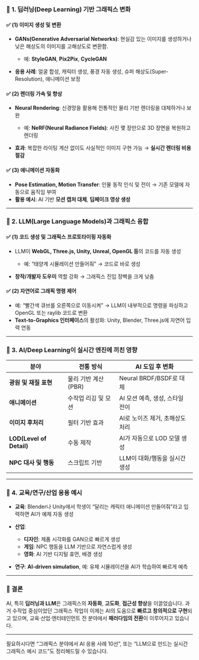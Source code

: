 ### 🎨 1. **딥러닝(Deep Learning) 기반 그래픽스 변화**

#### ✅ (1) **이미지 생성 및 변환**

* **GANs(Generative Adversarial Networks)**: 현실감 있는 이미지를 생성하거나 낮은 해상도의 이미지를 고해상도로 변환함.

  * 예: **StyleGAN**, **Pix2Pix**, **CycleGAN**
* **응용 사례**: 얼굴 합성, 캐릭터 생성, 풍경 자동 생성, 슈퍼 해상도(Super-Resolution), 애니메이션 보정

#### ✅ (2) **렌더링 가속 및 향상**

* **Neural Rendering**: 신경망을 활용해 전통적인 물리 기반 렌더링을 대체하거나 보완

  * 예: **NeRF(Neural Radiance Fields)**: 사진 몇 장만으로 3D 장면을 복원하고 렌더링
* **효과**: 복잡한 라이팅 계산 없이도 사실적인 이미지 구현 가능 → **실시간 렌더링 비용 절감**

#### ✅ (3) **애니메이션 자동화**

* **Pose Estimation, Motion Transfer**: 인물 동작 인식 및 전이 → 기존 모델에 자동으로 움직임 부여
* **활용 예시**: AI 기반 **모션 캡처 대체**, **딥페이크 영상 생성**

---

### 💬 2. **LLM(Large Language Models)과 그래픽스 융합**

#### ✅ (1) **코드 생성 및 그래픽스 프로토타이핑 자동화**

* LLM이 **WebGL, Three.js, Unity, Unreal, OpenGL 등**의 코드를 자동 생성

  * 예: “태양계 시뮬레이션 만들어줘” → 코드로 바로 생성
* **창작/개발자 도우미** 역할 강화 → 그래픽스 진입 장벽을 크게 낮춤

#### ✅ (2) **자연어로 그래픽 명령 제어**

* 예: “빨간색 큐브를 오른쪽으로 이동시켜” → LLM이 내부적으로 명령을 파싱하고 OpenGL 또는 raylib 코드로 변환
* **Text-to-Graphics 인터페이스**의 활성화: Unity, Blender, Three.js에 자연어 입력 연동

---

### 🧠 3. **AI/Deep Learning이 실시간 엔진에 끼친 영향**

| 분야                       | 전통 방식         | AI 도입 후 변화           |
| ------------------------ | ------------- | -------------------- |
| **광원 및 재질 표현**           | 물리 기반 계산(PBR) | Neural BRDF/BSDF로 대체 |
| **애니메이션**                | 수작업 리깅 및 모션   | AI 모션 예측, 생성, 스타일 전이 |
| **이미지 후처리**              | 필터 기반 효과      | AI로 노이즈 제거, 초해상도 처리  |
| **LOD(Level of Detail)** | 수동 제작         | AI가 자동으로 LOD 모델 생성   |
| **NPC 대사 및 행동**          | 스크립트 기반       | LLM이 대화/행동을 실시간 생성   |

---

### 🔬 4. **교육/연구/산업 응용 예시**

* **교육**: Blender나 Unity에서 학생이 “달리는 캐릭터 애니메이션 만들어줘”라고 입력하면 AI가 예제 자동 생성
* **산업**:

  * **디자인**: 제품 시각화를 GAN으로 빠르게 생성
  * **게임**: NPC 행동을 LLM 기반으로 자연스럽게 생성
  * **영화**: AI 기반 디지털 휴먼, 배경 생성
* **연구**: **AI-driven simulation**, 예: 유체 시뮬레이션을 AI가 학습하여 빠르게 예측

---

### 🚀 결론

AI, 특히 **딥러닝과 LLM**은 그래픽스의 **자동화**, **고도화**, **접근성 향상**을 이끌었습니다. 과거 수작업 중심이었던 그래픽스 작업이 이제는 AI의 도움으로 **빠르고 창의적으로 구현**되고 있으며, 교육·산업·엔터테인먼트 전 분야에서 **패러다임의 전환**이 이루어지고 있습니다.

---

필요하시다면 “그래픽스 분야에서 AI 응용 사례 10선”, 또는 “LLM으로 만드는 실시간 그래픽스 예시 코드”도 정리해드릴 수 있습니다.
